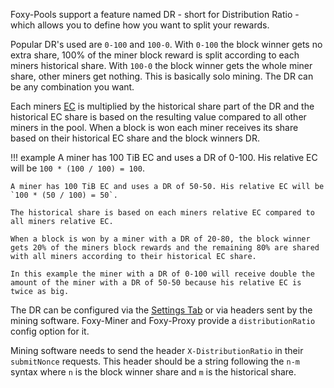 Foxy-Pools support a feature named DR - short for Distribution Ratio - which allows you to define how you want to split your rewards.

Popular DR's used are `0-100` and `100-0`. With `0-100` the block winner gets no extra share, 100% of the miner block reward is split according to each miners historical share.
With `100-0` the block winner gets the whole miner share, other miners get nothing. This is basically solo mining. The DR can be any combination you want.

Each miners [EC](ec.md) is multiplied by the historical share part of the DR and the historical EC share is based on the resulting value compared to all other miners in the pool. When a block is won each miner receives its share based on their historical EC share and the block winners DR.

!!! example
    A miner has 100 TiB EC and uses a DR of 0-100. His relative EC will be `100 * (100 / 100) = 100`.

    A miner has 100 TiB EC and uses a DR of 50-50. His relative EC will be `100 * (50 / 100) = 50`.

    The historical share is based on each miners relative EC compared to all miners relative EC.

    When a block is won by a miner with a DR of 20-80, the block winner gets 20% of the miners block rewards and the remaining 80% are shared with all miners according to their historical EC share.

    In this example the miner with a DR of 0-100 will receive double the amount of the miner with a DR of 50-50 because his relative EC is twice as big.

The DR can be configured via the [Settings Tab](settings.md) or via headers sent by the mining software.
Foxy-Miner and Foxy-Proxy provide a `distributionRatio` config option for it.

Mining software needs to send the header `X-DistributionRatio` in their `submitNonce` requests. This header should be a string following the `n-m` syntax where `n` is the block winner share and `m` is the historical share.

